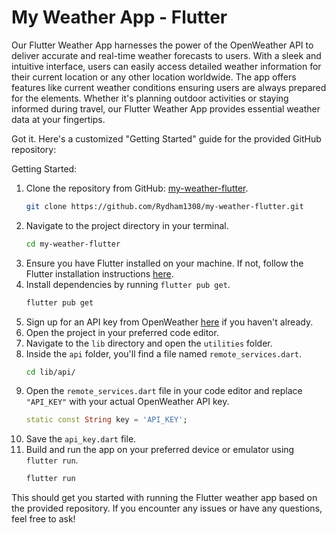 # My Weather App - Flutter

Our Flutter Weather App harnesses the power of the OpenWeather API to deliver accurate and real-time weather forecasts to users. With a sleek and intuitive interface, users can easily access detailed weather information for their current location or any other location worldwide. The app offers features like current weather conditions ensuring users are always prepared for the elements. Whether it's planning outdoor activities or staying informed during travel, our Flutter Weather App provides essential weather data at your fingertips.

Got it. Here's a customized "Getting Started" guide for the provided GitHub repository:

Getting Started:
1. Clone the repository from GitHub: [my-weather-flutter](https://github.com/Rydham1308/my-weather-flutter).
   ```bash
   git clone https://github.com/Rydham1308/my-weather-flutter.git
   ```
2. Navigate to the project directory in your terminal.
   ```bash
   cd my-weather-flutter
   ```
3. Ensure you have Flutter installed on your machine. If not, follow the Flutter installation instructions [here](https://flutter.dev/docs/get-started/install).
4. Install dependencies by running `flutter pub get`.
   ```bash
   flutter pub get
   ```
5. Sign up for an API key from OpenWeather [here](https://openweathermap.org/api) if you haven't already.
6. Open the project in your preferred code editor.
7. Navigate to the `lib` directory and open the `utilities` folder.
8. Inside the `api` folder, you'll find a file named `remote_services.dart`.
   ```bash
   cd lib/api/
   ```
9. Open the `remote_services.dart` file in your code editor and replace `"API_KEY"` with your actual OpenWeather API key.
   ```dart
   static const String key = 'API_KEY';
   ```
10. Save the `api_key.dart` file.
11. Build and run the app on your preferred device or emulator using `flutter run`.
    ```bash
    flutter run
    ```

This should get you started with running the Flutter weather app based on the provided repository. If you encounter any issues or have any questions, feel free to ask!
